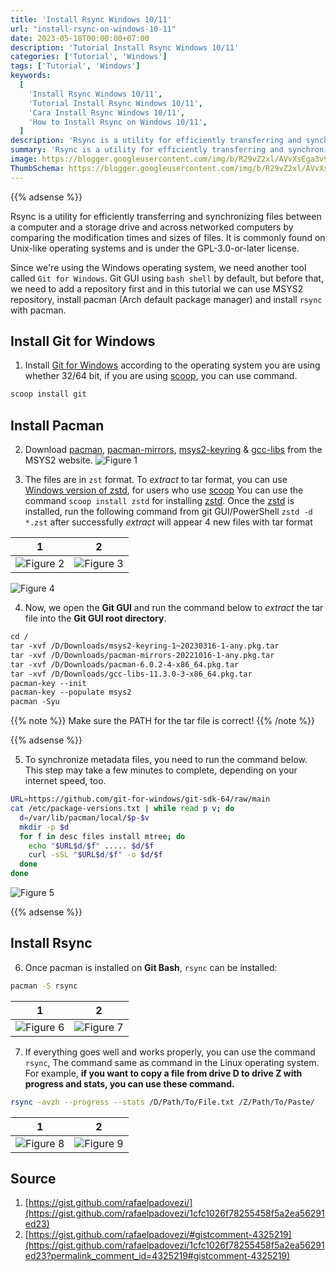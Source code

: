 ```yaml
---
title: 'Install Rsync Windows 10/11'
url: "install-rsync-on-windows-10-11"
date: 2023-05-18T00:00:00+07:00
description: 'Tutorial Install Rsync Windows 10/11'
categories: ['Tutorial', 'Windows']
tags: ['Tutorial', 'Windows']
keywords:
  [
    'Install Rsync Windows 10/11',
    'Tutorial Install Rsync Windows 10/11',
    'Cara Install Rsync Windows 10/11',
    'How to Install Rsync on Windows 10/11',
  ]
description: 'Rsync is a utility for efficiently transferring and synchronizing files between a computer and a storage drive and across networked computers by comparing the modification times and sizes of files'
summary: 'Rsync is a utility for efficiently transferring and synchronizing files between a computer and a storage drive and across networked computers by comparing the modification times and sizes of files'
image: https://blogger.googleusercontent.com/img/b/R29vZ2xl/AVvXsEga3v9Wyvky-hWIl8pvbG6o3DKmIDuGG4Nm1eIT-QtgPDozU_cdv_2b0XUIhkA3fOVXEPO11k036UKEeuP3m4rSGCTfGhptDOSTVPBQ97WsL74MtlB4VapWDg9b7pJ28Hz7JSyOnFq8qJElZ-_jkySiAfk4ct6wumIUpiVomgRnuJhyAd29_mI-nVexnbWS/s80-rw/rsync-logo.jpg
ThumbSchema: https://blogger.googleusercontent.com/img/b/R29vZ2xl/AVvXsEga3v9Wyvky-hWIl8pvbG6o3DKmIDuGG4Nm1eIT-QtgPDozU_cdv_2b0XUIhkA3fOVXEPO11k036UKEeuP3m4rSGCTfGhptDOSTVPBQ97WsL74MtlB4VapWDg9b7pJ28Hz7JSyOnFq8qJElZ-_jkySiAfk4ct6wumIUpiVomgRnuJhyAd29_mI-nVexnbWS/s0/rsync-logo.jpg
---
```


{{% adsense %}}

Rsync is a utility for efficiently transferring and synchronizing files between a computer and a storage drive and across networked computers by comparing the modification times and sizes of files. It is commonly found on Unix-like operating systems and is under the GPL-3.0-or-later license.

Since we're using the Windows operating system, we need another tool called `Git for Windows`. Git GUI using `bash shell` by default, but before that, we need to add a repository first and in this tutorial we can use MSYS2 repository, install pacman (Arch default package manager) and install `rsync` with pacman.

## Install Git for Windows
1. Install [Git for Windows](https://git-scm.com/download/win) according to the operating system you are using whether 32/64 bit, if you are using [scoop](https://rmdhnreza.my.id/cara-menginstall-package-manager-scoop-di-windows-10/), you can use command.
```powershell
scoop install git
```
## Install Pacman
2. Download [pacman](https://packages.msys2.org/package/pacman?repo=msys), [pacman-mirrors](https://packages.msys2.org/package/pacman-mirrors?repo=msys), [msys2-keyring](https://packages.msys2.org/package/msys2-keyring?repo=msys) & [gcc-libs](https://packages.msys2.org/package/gcc-libs?repo=msys&variant=x86_64) from the MSYS2 website.
![Figure 1](https://blogger.googleusercontent.com/img/b/R29vZ2xl/AVvXsEgWCXcmTxr2Fm29J0hLRKsCZcsgjEoV4H-Gq2830HCefcKeo2FG4AFSMW7pIAct0IG14-cAk58oMtjS80QDfAIKl08gmWCHyZZWm4fxYMm-QPVbUr-JD85RCh6o2SrYl42SNH3kT7iat9OMTzfb0ePgeLTex79F4Qrxx8CXAKx85ipXs-8l5bfzh0u2S87r/s1600/rmdhnreza.my.id.rsync.windows.1.jpg)


3. The files are in `zst` format. To *extract* to tar format, you can use [Windows version of zstd](https://github.com/facebook/zstd/releases), for users who use [scoop](https://rmdhnreza.my.id/cara-menginstall-package-manager-scoop-di-windows-10/) You can use the command `scoop install zstd` for installing [zstd](https://github.com/facebook/zstd/releases).
Once the [zstd](https://github.com/facebook/zstd/releases) is installed, run the following command from git GUI/PowerShell `zstd -d *.zst` after successfully *extract* will appear 4 new files with tar format

1             |  2
:-------------------------:|:-------------------------:
![Figure 2](https://blogger.googleusercontent.com/img/b/R29vZ2xl/AVvXsEgYIZsLvOSh8pOaGjnM7clalGL99nyukcn9x3uQ7vdIg0YmbqsQGovtgwmU8BFRCChdesYFLtKVDOrvtUHf_wNTFUaW0hAefQrwVOK6y1uOqghG94PFPewELMhYhhfJ-hK_zOncXc_GTliQz7i-TXtrv5Q6aJo9iqKn7Mgj4_R3YquhwXHWbfr5ZIzca9Nq/s1600/rmdhnreza.my.id.rsync.windows.2.jpg) | ![Figure 3](https://blogger.googleusercontent.com/img/b/R29vZ2xl/AVvXsEgYm7ApPxD6UWZx47yaOjBvEHcjRDwgCkcxGfjloNCvaTMoCv4CRv0q2izZAIzjrGfUC7t8dOjeg3kJL-LKfs9tcqSSHBeekfw_WBQai4ocQorXrGsGhfhpRWZmK38UAcpl_x50Ky7v0K6nBNNaWOezU3TsVodNPdgtFRV7bFw89ET4vaUc-w-PF7HsetZK/s1600/rmdhnreza.my.id.rsync.windows.3.jpg)


![Figure 4](https://blogger.googleusercontent.com/img/b/R29vZ2xl/AVvXsEgIsC5gM_lKDNg2gLgRJQ5UjTsrSLHZaWEenPRjv8J4OHN4wB36DVKEQf1zU2JaQ-NahZDV_EBWnA5-NKU5UORLIzXLLVj6CbeCjwSKO_uKL3mxPRQ1x6qYlemsfWwusX6WR27voDfeRNCpHbbGbVe410GyKgwS5p5JY3ENNbiYGVn82u9mzBRQhoiY8K1G/s1600/rmdhnreza.my.id.rsync.windows.4.jpg)

4. Now, we open the **Git GUI** and run the command below to *extract* the tar file into the **Git GUI root directory**.


```md
cd /
tar -xvf /D/Downloads/msys2-keyring-1~20230316-1-any.pkg.tar
tar -xvf /D/Downloads/pacman-mirrors-20221016-1-any.pkg.tar
tar -xvf /D/Downloads/pacman-6.0.2-4-x86_64.pkg.tar
tar -xvf /D/Downloads/gcc-libs-11.3.0-3-x86_64.pkg.tar
pacman-key --init
pacman-key --populate msys2
pacman -Syu
```

{{% note %}} Make sure the PATH for the tar file is correct! {{% /note %}}

{{% adsense %}}

5. To synchronize metadata files, you need to run the command below. This step may take a few minutes to complete, depending on your internet speed, too.

```bash
URL=https://github.com/git-for-windows/git-sdk-64/raw/main
cat /etc/package-versions.txt | while read p v; do
  d=/var/lib/pacman/local/$p-$v
  mkdir -p $d
  for f in desc files install mtree; do
    echo "$URL$d/$f" ..... $d/$f
    curl -sSL "$URL$d/$f" -o $d/$f
  done
done
```

![Figure 5](https://blogger.googleusercontent.com/img/b/R29vZ2xl/AVvXsEhxLVZhC4lpH-xFiw43qQROVP4dZ5R0Xm5qtmCe_cEZMyTbnHw23rjg3QN672d7Xwg-BWD0AFVoL3A-GP_scnzA5lPj98e_yB0OeLdIFFJqK6ZKbf7duWi4gIQVO1cbqs5-1JmJuNR-abb1mRoLhPaZ91Bv0e7bfMxGOqevM_X9iZIjp2QmQ_32m9UQvkF7/s1600/rmdhnreza.my.id.rsync.windows.5.jpg)

{{% adsense %}}

## Install Rsync

6. Once pacman is installed on **Git Bash**, `rsync` can be installed:

```bash
pacman -S rsync
```

1             |  2
:-------------------------:|:-------------------------:
![Figure 6](https://blogger.googleusercontent.com/img/b/R29vZ2xl/AVvXsEiNi6Hn4EQHg-JtYuduQzcp3TFvFnc0f6WTsTs2B91yMLsPOF1CTxsdvcYwdPDdSJayBqVj3PMSiAJQAevGDozns3SnFhNlyXLLsW7zBtZSHHk3LECMhbQeYEJj89bsW4NBLU1NIFeHfTaYdLmUfnKY0IxhYlBLUJtoSp8XRfr0HSTpXYiQlXR_mLd0VroP/s1600/rmdhnreza.my.id.rsync.windows.7.jpg) | ![Figure 7](https://blogger.googleusercontent.com/img/b/R29vZ2xl/AVvXsEhttkXTiX4AjJQvjRb5lBUCjvTmlDgnZm_pkv4AS22sZ8P86dNuRdOb-3JvOW1_QwNDusdkOzTfsim1z3GD59QOHtc_Govy8MEUzbNzf769Gpg9HofJvumbuytzEdekNlTqWjAA6UkCRrixEACuN_saijIMGjunC4MwT-oITv4AUxs-dKEB6SSY9L46SHMe/s1600/rmdhnreza.my.id.rsync.windows.6.jpg)

7. If everything goes well and works properly, you can use the command `rsync`, The command same as command in the Linux operating system. For example, **if you want to copy a file from drive D to drive Z with progress and stats, you can use these command.**

```bash
rsync -avzh --progress --stats /D/Path/To/File.txt /Z/Path/To/Paste/
```

1             |  2
:-------------------------:|:-------------------------:
![Figure 8](https://blogger.googleusercontent.com/img/b/R29vZ2xl/AVvXsEigxPKrg5-MA989z4tp9mIWGOzi6CWBYQGJYliAD7zmXHAgrz2dsltm3gvQpazsi7GP75XFvqIaiMoJEyTvkNJpaoLkrXAgn8rQHdIS1Uz2NcP4Zw-FvhY3aFmatZ71IxjI0OWA3Da44hyphenhyphenIw0sJyKfHWwyex0QdKGwB1HaAlRaQfTruRUjP2bAmRGMnzmnD/s1600/rmdhnreza.my.id.rsync.windows.8.jpg) | ![Figure 9](https://blogger.googleusercontent.com/img/b/R29vZ2xl/AVvXsEjDWtsLOsTf1vSNQNy5f2UdRZeTVPJyqJiOcAxx1FfNB9xJGsILB77RzuPgK_jaRALJbt0MeZsagCRztwVeI_WFyjtpbwWyiAwrmCEXKTVhY5u1f3NxM3DQvUenmtmqgAYBbDCzSIqL-I4jC89E7Q6tRImLH1K7n_GJbYs4_Q_0h28K9eeHxacA0vmYcEN8/s1600/rmdhnreza.my.id.rsync.windows.9.jpg)

## Source

1. [https://gist.github.com/rafaelpadovezi/](https://gist.github.com/rafaelpadovezi/1cfc1026f78255458f5a2ea56291ed23)
2. [https://gist.github.com/rafaelpadovezi/#gistcomment-4325219](https://gist.github.com/rafaelpadovezi/1cfc1026f78255458f5a2ea56291ed23?permalink_comment_id=4325219#gistcomment-4325219)
